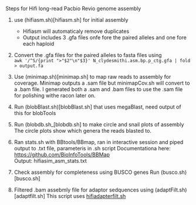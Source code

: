 Steps for Hifi long-read Pacbio Revio genome assembly

1. use (hifiasm.sh)[hifiasm.sh] for initial assembly
   * Hifiasm will automaticaly remove duplicates
   * Output includes 3 .gfa files onfe fore the paired alleles and one fore each haploid

2. Convert the .gfa files for the paired alleles to fasta files using  
   ```awk '/^S/{print ">"$2"\n"$3}' N_clydesmithi.asm.bp.p_ctg.gfa | fold > output.fa ```

3. Use (minimap.sh)[minimap.sh] to map raw reads to assembly for coverage.
    Minimap outputs a .sam file but minimapCov.sh will convert to a .bam file.
    I generated both a .sam and .bam files to use the .sam file for polishing withe racon later on.
   
6. Run (blobBlast.sh)[blobBlast.sh] that uses megaBlast, need output of this for blobTools
7. Run (blobdb.sh_[blobdb.sh] to make circle and snail plots of assembly  
    The circle plots show which genera the reads blasted to.

8. Ran stats.sh with BBtools/BBmap, ran in interactive session and piped output to .txt file, parameteris in .sh script
    Documentationa here: https://github.com/BioInfoTools/BBMap  
     Output: hifiasim_asm_stats.txt
9. Check assembly for completeness using BUSCO genes
   Run (busco.sh)[busco.sh]

10. Filtered .bam assebmly file for adaptor sedquences using (adaptFilt.sh)[adaptfilt.sh]
      This script uses [hifiadapterfilt.sh](https://github.com/sheinasim/HiFiAdapterFilt)
